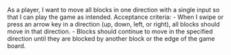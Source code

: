 As a player, I want to move all blocks in one direction with a single input so that I can play the game as intended.
    Acceptance criteria:
    - When I swipe or press an arrow key in a direction (up, down, left, or right), all blocks should move in that direction.
    - Blocks should continue to move in the specified direction until they are blocked by another block or the edge of the game board.
